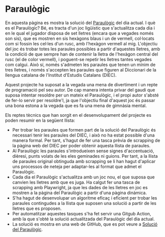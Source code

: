 # Paraulògic

En aquesta pàgina es mostra la solució del <a href="https://www.vilaweb.cat/paraulogic/">Paraulògic</a> del dia actual. I què es el Paraulògic? Bé, es tracta d'un joc ligüistic que s'actualitza cada dia i en le qual el jugador disposa de set lletres (encara que a vegades només son sis), que es mostren en sis hexàgons blaus i un de vermell, col·locats com si fossin les cel·les d'un rusc, amb l'hexàgon vermell al mig. L'objectiu del joc és trobar totes les paraules possibles a partir d'aquestes lletres, amb la condició de que sempre han de contenir la lletra de l'hexàgon central del rusc (el de color vermell), i poguent-se repetir les lletres tantes vegades com calgui. Això sí, només s'admeten les paraules  que tenen un mínim de tres lletres, i només s'accepten les paraules que figuren al Diccionari de la llengua catalana de l'Institut d'Estudis Catalans (DIEC).

Aquest projecte ha suposat a la vegada una mena de divertiment i un repte de programació pel seu autor. De cap manera intenta privar del gaudi que suposa intentar resoldre per un mateix el Paraulògic, i el propi autor s'absté de fer-lo servir per resoldre'l, ja que l'objectiu final d'aquest joc és passar una bona estona a la vegada que es fa una mena de gimnàsia mental. 

Els reptes tècnics que han sorgit en el desenvolupament del projecte es poden resumir en la següent llista:

- Per trobar les paraules que formen part de la solució del Paraulògic és necessari tenir les paraules del DIEC, i això no ha estat possible d'una manera formal. Per tant, s'hagut de fer una tasca prèvia de scrapping de la pàgina web del DIEC per poder obtenir aquesta llista de paraules.
- Al Paraulògic les paraules s'introdueixen sense signes d'accentuació, dièresi, punts volats de les eles geminades ni guions. Per tant, a la llista de paraules original obtinguda amb scrapping se li han hagut d'aplicar uns processos de neteja per adaptar-les al format que admet el Paraulògic.
- Cada dia el Paraulògic s'actualitza amb un joc nou, el que suposa que canvien les lletres amb que es juga. Ha calgut fer una tasca de scrapping amb Playwright, ja que les dades de les lletres en joc es mostren a la pàgina del Paraulògic a partir d'una pàgina dinàmica.
- S'ha hagut de desenvolupar un algoritme eficaç i eficient per trobar les paraules contingudes a la llista que suposen una solució a partir de les lletres que es proposen.
- Per automatitzar aquestes tasques s'ha fet servir una Gitgub Action, amb la que s'obté la solució actualitzada del Paraulògic del dia actual.
- La solució es mostra en una web de GitHub, que es pot veure a [Solució del Paraulògic](https://lluiscarreras.github.io/Projects-Paraulogic/paraulogic.html).






